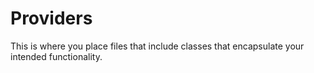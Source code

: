 # Providers

This is where you place files that include classes that encapsulate your intended functionality.